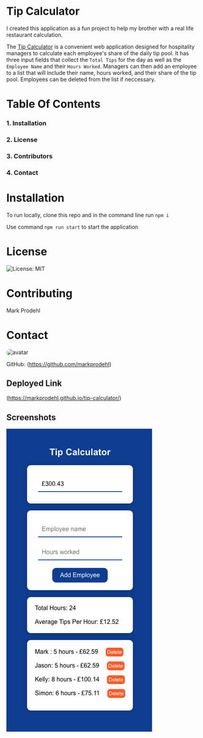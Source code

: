 

# Tip Calculator
I created this application as a fun project to help my brother with a real life restaurant calculation.

The [Tip Calculator](https://markprodehl.github.io/tip-calculator/) is a convenient web application designed for hospitality managers to calculate each employee's share of the daily tip pool. It has three input fields that collect the `Total Tips` for the day as well as the `Employee Name` and their `Hours Worked`. Managers can then add an employee to a list that will include their name, hours worked, and their share of the tip pool. Employees can be deleted from the list if neccessary. 
            
 # Table Of Contents
            
 ### 1. Installation
            
 ### 2. License
            
 ### 3. Contributors
            
 ### 4. Contact
            
 # Installation
 
 To run locally, clone this repo and in the command line run `npm i`
 
 Use command `npm run start` to start the application
            
 # License
            
 ![License: MIT](https://img.shields.io/badge/License-MIT-blue.svg)
            
 # Contributing
            
 Mark Prodehl
            
            
 # Contact
            
 <img src="https://avatars2.githubusercontent.com/u/31394631?v=4" alt="avatar" style="border-radius: 64px" width="60"/>       
            
 GitHub: (https://github.com/markprodehl)

 ## Deployed Link
(https://markprodehl.github.io/tip-calculator/)


## Screenshots
![Alt text](public/app.png? "App Pic")  
